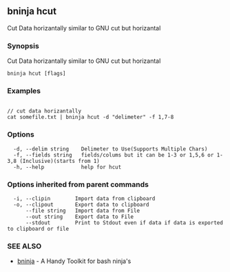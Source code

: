 ## bninja hcut

Cut Data horizantally similar to GNU cut but horizantal

### Synopsis

Cut Data horizantally similar to GNU cut but horizantal

```
bninja hcut [flags]
```

### Examples

```

// cut data horizantally
cat somefile.txt | bninja hcut -d "delimeter" -f 1,7-8

```

### Options

```
  -d, --delim string    Delimeter to Use(Supports Multiple Chars)
  -f, --fields string   fields/colums but it can be 1-3 or 1,5,6 or 1-3,8 (Inclusive)(starts from 1)
  -h, --help            help for hcut
```

### Options inherited from parent commands

```
  -i, --clipin        Import data from clipboard
  -o, --clipout       Export data to clipboard
      --file string   Import data from File
      --out string    Export data to File
      --stdout        Print to Stdout even if data if data is exported to clipboard or file
```

### SEE ALSO

* [bninja](bninja.md)	 - A Handy Toolkit for bash ninja's

